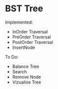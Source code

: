 # BST Tree
Implemented:
- InOrder Traversal
- PreOrder Traversal
- PostOrder Traversal
- InsertNode
  
To Do:
- Balance Tree
- Search
- Remove Node
- Vizualise Tree
